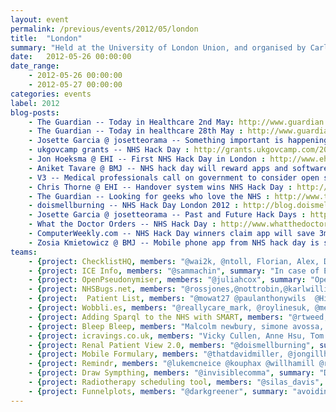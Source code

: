 ```yaml
---
layout: event
permalink: /previous/events/2012/05/london
title:  "London"
summary: "Held at the University of London Union, and organised by Carl Reynolds."
date:   2012-05-26 00:00:00
date_range:
    - 2012-05-26 00:00:00
    - 2012-05-27 00:00:00
categories: events
label: 2012
blog-posts:
    - The Guardian -- Today in Healthcare 2nd May: http://www.guardian.co.uk/global/2012/may/02/today-in-healthcare-2-may
    - The Guardian -- Today in healthcare 28th May : http://www.guardian.co.uk/healthcare-network/2012/may/28/today-in-healthcare-28-may
    - Josette Garcia @ josetteorama -- Something important is happening : http://www.josetteorama.com/nhs-hack-day-something-important-is-happening/
    - ukgovcamp grants -- NHS Hack Day : http://grants.ukgovcamp.com/2012/04/24/nhs-hack-day
    - Jon Hoeksma @ EHI -- First NHS Hack Day in London : http://www.ehi.co.uk/news/ehi/7752/first-nhs-hack-day-in-london
    - Aniket Tavare @ BMJ -- NHS hack day will reward apps and software tools that help patients and doctors : http://www.bmj.com/content/344/bmj.e3609?tab=citation
    - V3 -- Medical professionals call on government to consider open source software for NHS IT systems : http://www.v3.co.uk/v3-uk/news/2179177/medical-professionals-government-consider-source-software-nhs-systems
    - Chris Thorne @ EHI -- Handover system wins NHS Hack Day : http://www.ehi.co.uk/news/acute-care/7777/handover-system-wins-nhs-hack-day
    - The Guardian -- Looking for geeks who love the NHS : http://www.theguardian.com/healthcare-network/2012/jun/06/nhs-hack-day-apps-patient-hell
    - doismellburning -- NHS Hack Day London 2012 : http://blog.doismellburning.co.uk/2012/06/05/nhs-hack-day-london-2012
    - Josette Garcia @ josetteorama -- Past and Future Hack Days : http://www.josetteorama.com/hack-daysbarcamps/nhs-past-and-future-hack-days
    - What the Doctor Orders -- NHS Hack Day : http://www.whatthedoctororders.com/2012/05/26/nhs-hack-day-geeks-who-love-the-nhs/
    - ComputerWeekly.com -- NHS Hack Day winners claim app will save 3m : http://www.computerweekly.com/news/2240160016/NHS-Hack-Day-winners-claim-app-will-save-3m
    - Zosia Kmietowicz @ BMJ -- Mobile phone app from NHS hack day is set to transform handovers and task lists : http://www.bmj.com/content/345/bmj.e5162.full?rss=1
teams:
    - {project: ChecklistHQ, members: "@wai2k, @ntoll, Florian, Alex, Dan, Tony", summary: "Checklist curation for doctors", url: "http://checklisthq.com/"}
    - {project: ICE Info, members: "@sammachin", summary: "In case of Emergency Infomation", url: ""}
    - {project: OpenPseudonymiser, members: "@juliahcox", summary: "Open source utilities for inter-operable pseduonymisation of patient identifiable data at source in NHS clinical systems", url: "www.openpseudonymiser.org"}
    - {project: NHSBugs.net, members: "@rossjones,@nottrobin,@karlwilliams,@colinwren", summary: "Tracking and requesting fixes for bug in the NHS", url: "http://nhsbugs.net"}
    - {project:  Patient List, members: "@mowat27 @paulanthonywils  @Hilakata @robdykedotcom @jongillham", summary: "Daily patient list creator", url: "http://patientlist.newcontext.co.uk/"}
    - {project: Wobbli.es, members: "@reallycare_mark, @roylinesuk, @meyouhana, @douglivingston, @jreeve0", summary: "Confront your spare tyre.  Daily.", url: "http://wobbli.es"}
    - {project: Adding Sparql to the NHS with SMART, members: "@rtweed, @rcw1969, @interstar, @crimble24", summary: "Smart app demo using HES dataset", url: "Http://smart2.vistaewd.net/vista/hackday/demo.ewd"}
    - {project: Bleep Bleep, members: "Malcolm newbury, simone avossa, sean radford, joe *apple, tony knowles, francis wong, greg hall", summary: "disruptive software as service mobile contact solution for clinicians", url: "http://guildfoss.com/pg/blog/read/162/bleep-bleep"}
    - {project: icravings.co.uk, members: "Vicky Cullen, Anne Hsu, Tom O'Brien, Ian Guy, Bruno Cepollina, Adam Towler", summary: "Solving obesity by tracking and rewarding self-control and healthy eating habits", url: "www.icravings.co.uk"}
    - {project: Renal Patient View 2.0, members: "@doismellburning", summary: "Renal patient view-patients as partners in their care", url: "http://nhshackday.doismellburning.co.uk:8080/patientview/"}
    - {project: Mobile Formulary, members: "@thatdavidmiller, @jongillham, @vgul, @tomtaylor", summary: "Get current prescribing data on your mobile phone", url: "http://formulary.herokuapp.com"}
    - {project: Remindr, members: "@lukemcneice @kouphax @willhamill @ruairiq @lukaszbudnik @kylethompson86", summary: "A service for sending scheduled reminder messages about medication schemes, repeat prescriptions and appointments to patients via SMS.", url: "http://remindr-nhshackday.herokuapp.com"}
    - {project: Draw Sympthing, members: "@invisiblecomma", summary: "Draw Something for diseases", url: "http://alf.hubmed.org/2012/05/draw-sympthing/"}
    - {project: Radiotherapy scheduling tool, members: "@silas_davis", summary: "Efficiently schedules resources to provide radiotherapy care", url: "https://bitbucket.org/martinspeleo/patienttasklist"}
    - {project: Funnelplots, members: "@darkgreener", summary: "avoiding league tables for public health data", url: ""}
---
```

